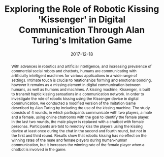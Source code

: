 ---
title: "Exploring the Role of Robotic Kissing 'Kissenger' in Digital Communication Through Alan Turing's Imitation Game"
date: 2017-12-18
link: "https://ieeexplore.ieee.org/abstract/document/8216484/"
publication_type: original article
picture: ""
authors: "Emma Yann Zhang; Adrian David Cheok; Sasa Arsovski; Idris Oladele Muniru"
journal: "Industrial Electronics Society, IECON 2017-43rd Annual Conference of the IEEE (pp. 2870-2875). IEEE"
abstract: "With advances in robotics and artificial intelligence, and increasing prevalence of commercial social robots and chatbots, humans are communicating with artificially intelligent machines for various applications in a wide range of settings. Intimate touch is crucial to relationships forming and emotional bonding, however it remains as a missing element in digital communication between humans, as well as humans and machines. A kissing machine, Kissenger, is built to transmit haptic kissing sensations in a communication network. In order to investigate the role of robotic kissing using the Kissenger device in digital communication, we conducted a modified version of the Imitation Game described by Alan Turing by including the use of the kissing machine. The study consists of 4 rounds, in which participants communicate with two players, a male and a female, using online chatrooms with the goal to identify the female player. In the last two rounds, the male player is replaced with a chatbot with female personas. Participants are told to remotely kiss the players using the kissing device at least once during the chat in the second and fourth round, but not in the first and third round. Results show that robotic kissing has no effect on the winning rates of the male and female players during human-human communication, but it increases the winning rate of the female player when a chatbot is involved in the game."
doi: "https://doi.org/10.1109/IECON.2017.8216484"
draft: false
---